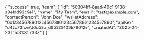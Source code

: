 {
  "success": true,
  "team": {
    "id": "503041ff-8aad-49c1-9138-a3efdd93c9e1",
    "name": "My Team",
    "email": "test@example.com",
    "contactPerson": "John Doe",
    "walletAddress": "0x1234567890123456789012345678901234567890",
    "apiKey": "d42c73fce7d6d59b_d95929103b79612e",
    "createdAt": "2025-04-23T15:31:31.733Z"
  }
}
